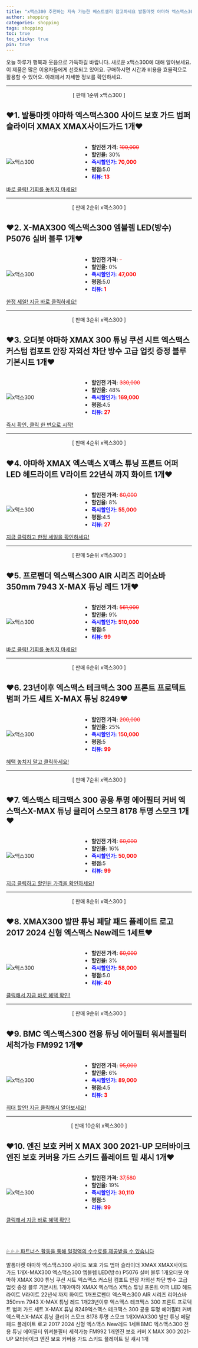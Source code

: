 ```yaml
---
title: "x맥스300 추천하는 지속 가능한 베스트셀러 참고하세요 발통마켓 야마하 엑스맥스300 사이드 보호"
author: shopping
categories: shopping
tags: shopping
toc: true
toc_sticky: true
pin: true
---
```

오늘 하루가 행복과 웃음으로 가득하길 바랍니다. 새로운 x맥스300에 대해 알아보세요. 이 제품은 많은 이용자들에게 선호되고 있어요. 구매하시면 시간과 비용을 효율적으로 활용할 수 있어요. 아래에서 자세한 정보를 확인하세요.

---
<p class="toplist" style="margin: 0 auto; display: block; width: fit-content;">[ 판매 1순위 x맥스300 ]</p>

<h2><strong>❤️1. 발통마켓 야마하 엑스맥스300 사이드 보호 가드 범퍼 슬라이더 XMAX XMAX사이드가드 1개❤️</strong></h2>

<div style="display: flex; align-items: center;">
    <div style="flex: 0.4;">
        <img src="https://thumbnail10.coupangcdn.com/thumbnails/remote/230x230ex/image/vendor_inventory/1319/3fd49818959ffe87540e2f1799648c6b3e25084b3cea4a221ad2a644f63c.jpg" alt="x맥스300" style="max-width: 100%;">
    </div>
    <div style="flex: 0.6; margin-left: 10px;">
        <ul>
            <li><strong>할인전 가격:</strong> <del style="color: red;">100,000</del></li>
            <li><strong>할인율:</strong> 30%</li>
            <li><span style='color:blue'><strong>즉시할인가:</strong></span> <span style='color:red'><strong>70,000</strong></span></li>
            <li><strong>평점:</strong>5.0</li>
            <li><span style='color:blue'><strong>리뷰:</strong></span> <span style='color:red'><strong>13</strong></span></li>
        </ul>
    </div>
</div>
<div class="center">
    <a href="https://selin100587001.github.io?lptag=AF9450613&subid=githubio&pageKey=6804596440&traceid=V0-153&itemId=16077145810&vendorItemId=83276388940" class="myButton">
        바로 클릭! 기회를 놓치지 마세요!
    </a>
</div>


---
<p class="toplist" style="margin: 0 auto; display: block; width: fit-content;">[ 판매 2순위 x맥스300 ]</p>

<h2><strong>❤️2. X-MAX300 엑스맥스300 엠블렘 LED(방수) P5076 실버 블루 1개❤️</strong></h2>

<div style="display: flex; align-items: center;">
    <div style="flex: 0.4;">
        <img src="https://thumbnail9.coupangcdn.com/thumbnails/remote/230x230ex/image/vendor_inventory/a0e0/f2c3abd4ea62e8e842ea821fad445e13172f00d9c6366b7c6328e79e69a8.jpg" alt="x맥스300" style="max-width: 100%;">
    </div>
    <div style="flex: 0.6; margin-left: 10px;">
        <ul>
            <li><strong>할인전 가격:</strong> <del style="color: red;">-</del></li>
            <li><strong>할인율:</strong> 0%</li>
            <li><span style='color:blue'><strong>즉시할인가:</strong></span> <span style='color:red'><strong>47,000</strong></span></li>
            <li><strong>평점:</strong>5.0</li>
            <li><span style='color:blue'><strong>리뷰:</strong></span> <span style='color:red'><strong>1</strong></span></li>
        </ul>
    </div>
</div>
<div class="center">
    <a href="https://selin100587001.github.io?lptag=AF9450613&subid=githubio&pageKey=7043765873&traceid=V0-153&itemId=17427312696&vendorItemId=84596407011" class="myButton">
        한정 세일! 지금 바로 클릭하세요!
    </a>
</div>


---
<p class="toplist" style="margin: 0 auto; display: block; width: fit-content;">[ 판매 3순위 x맥스300 ]</p>

<h2><strong>❤️3. 오더봇 야마하 XMAX 300 튜닝 쿠션 시트 엑스맥스 커스텀 컴포트 안장 자외선 차단 방수 고급 업킷 증정 블루 기본시트 1개❤️</strong></h2>

<div style="display: flex; align-items: center;">
    <div style="flex: 0.4;">
        <img src="https://thumbnail7.coupangcdn.com/thumbnails/remote/230x230ex/image/vendor_inventory/f520/88e3f1c37c14a9964f3ee5af9e66f2bab189181ecf8c3b282337236ddab8.jpg" alt="x맥스300" style="max-width: 100%;">
    </div>
    <div style="flex: 0.6; margin-left: 10px;">
        <ul>
            <li><strong>할인전 가격:</strong> <del style="color: red;">330,000</del></li>
            <li><strong>할인율:</strong> 48%</li>
            <li><span style='color:blue'><strong>즉시할인가:</strong></span> <span style='color:red'><strong>169,000</strong></span></li>
            <li><strong>평점:</strong>4.5</li>
            <li><span style='color:blue'><strong>리뷰:</strong></span> <span style='color:red'><strong>27</strong></span></li>
        </ul>
    </div>
</div>
<div class="center">
    <a href="https://selin100587001.github.io?lptag=AF9450613&subid=githubio&pageKey=7002866522&traceid=V0-153&itemId=17180854501&vendorItemId=84353030339" class="myButton">
        즉시 확인, 클릭 한 번으로 시작!
    </a>
</div>


---
<p class="toplist" style="margin: 0 auto; display: block; width: fit-content;">[ 판매 4순위 x맥스300 ]</p>

<h2><strong>❤️4. 야마하 XMAX 엑스맥스 X맥스 튜닝 프론트 어퍼 LED 헤드라이트 V라이트 22년식 까지 화이트 1개❤️</strong></h2>

<div style="display: flex; align-items: center;">
    <div style="flex: 0.4;">
        <img src="https://thumbnail10.coupangcdn.com/thumbnails/remote/230x230ex/image/vendor_inventory/e74b/40dc6f15a5d2fe657b0c839a815694810828ed631d911c459f61d23e2034.jpg" alt="x맥스300" style="max-width: 100%;">
    </div>
    <div style="flex: 0.6; margin-left: 10px;">
        <ul>
            <li><strong>할인전 가격:</strong> <del style="color: red;">60,000</del></li>
            <li><strong>할인율:</strong> 8%</li>
            <li><span style='color:blue'><strong>즉시할인가:</strong></span> <span style='color:red'><strong>55,000</strong></span></li>
            <li><strong>평점:</strong>4.5</li>
            <li><span style='color:blue'><strong>리뷰:</strong></span> <span style='color:red'><strong>27</strong></span></li>
        </ul>
    </div>
</div>
<div class="center">
    <a href="https://selin100587001.github.io?lptag=AF9450613&subid=githubio&pageKey=6348693436&traceid=V0-153&itemId=13349650919&vendorItemId=81780124542" class="myButton">
        지금 클릭하고 한정 세일을 확인하세요!
    </a>
</div>


---
<p class="toplist" style="margin: 0 auto; display: block; width: fit-content;">[ 판매 5순위 x맥스300 ]</p>

<h2><strong>❤️5. 프로펜더 엑스맥스300 AIR 시리즈 리어쇼바 350mm 7943 X-MAX 튜닝 레드 1개❤️</strong></h2>

<div style="display: flex; align-items: center;">
    <div style="flex: 0.4;">
        <img src="https://thumbnail7.coupangcdn.com/thumbnails/remote/230x230ex/image/vendor_inventory/6082/71d204e66d676dc13b851c5f37459221a72b1c933a4e2af25c1c68015a86.jpg" alt="x맥스300" style="max-width: 100%;">
    </div>
    <div style="flex: 0.6; margin-left: 10px;">
        <ul>
            <li><strong>할인전 가격:</strong> <del style="color: red;">561,000</del></li>
            <li><strong>할인율:</strong> 9%</li>
            <li><span style='color:blue'><strong>즉시할인가:</strong></span> <span style='color:red'><strong>510,000</strong></span></li>
            <li><strong>평점:</strong>5</li>
            <li><span style='color:blue'><strong>리뷰:</strong></span> <span style='color:red'><strong>99</strong></span></li>
        </ul>
    </div>
</div>
<div class="center">
    <a href="https://selin100587001.github.io?lptag=AF9450613&subid=githubio&pageKey=7246402062&traceid=V0-153&itemId=18422957055&vendorItemId=85564817904" class="myButton">
        바로 클릭! 기회를 놓치지 마세요!
    </a>
</div>


---
<p class="toplist" style="margin: 0 auto; display: block; width: fit-content;">[ 판매 6순위 x맥스300 ]</p>

<h2><strong>❤️6. 23년이후 엑스맥스 테크맥스 300 프론트 프로텍트 범퍼 가드 세트 X-MAX 튜닝 8249❤️</strong></h2>

<div style="display: flex; align-items: center;">
    <div style="flex: 0.4;">
        <img src="https://thumbnail9.coupangcdn.com/thumbnails/remote/230x230ex/image/vendor_inventory/1d4b/5b7d08b20cf44b57c0f801e512244b6948c0587a3714eceaeb0ce84223a3.jpg" alt="x맥스300" style="max-width: 100%;">
    </div>
    <div style="flex: 0.6; margin-left: 10px;">
        <ul>
            <li><strong>할인전 가격:</strong> <del style="color: red;">200,000</del></li>
            <li><strong>할인율:</strong> 25%</li>
            <li><span style='color:blue'><strong>즉시할인가:</strong></span> <span style='color:red'><strong>150,000</strong></span></li>
            <li><strong>평점:</strong>5</li>
            <li><span style='color:blue'><strong>리뷰:</strong></span> <span style='color:red'><strong>99</strong></span></li>
        </ul>
    </div>
</div>
<div class="center">
    <a href="https://selin100587001.github.io?lptag=AF9450613&subid=githubio&pageKey=8201731101&traceid=V0-153&itemId=23513335426&vendorItemId=90539732251" class="myButton">
        혜택 놓치지 말고 클릭하세요!
    </a>
</div>


---
<p class="toplist" style="margin: 0 auto; display: block; width: fit-content;">[ 판매 7순위 x맥스300 ]</p>

<h2><strong>❤️7. 엑스맥스 테크맥스 300 공용 투명 에어필터 커버 엑스맥스X-MAX 튜닝 클리어 스모크 8178 투명 스모크 1개❤️</strong></h2>

<div style="display: flex; align-items: center;">
    <div style="flex: 0.4;">
        <img src="https://thumbnail8.coupangcdn.com/thumbnails/remote/230x230ex/image/vendor_inventory/6a7a/4a35acb98562ece34eb7bfe4871746c117a3a677145251c2f85ffe3e4e9c.jpg" alt="x맥스300" style="max-width: 100%;">
    </div>
    <div style="flex: 0.6; margin-left: 10px;">
        <ul>
            <li><strong>할인전 가격:</strong> <del style="color: red;">60,000</del></li>
            <li><strong>할인율:</strong> 16%</li>
            <li><span style='color:blue'><strong>즉시할인가:</strong></span> <span style='color:red'><strong>50,000</strong></span></li>
            <li><strong>평점:</strong>5</li>
            <li><span style='color:blue'><strong>리뷰:</strong></span> <span style='color:red'><strong>99</strong></span></li>
        </ul>
    </div>
</div>
<div class="center">
    <a href="https://selin100587001.github.io?lptag=AF9450613&subid=githubio&pageKey=7974489115&traceid=V0-153&itemId=22100800823&vendorItemId=89147769197" class="myButton">
        지금 클릭하고 할인된 가격을 확인하세요!
    </a>
</div>


---
<p class="toplist" style="margin: 0 auto; display: block; width: fit-content;">[ 판매 8순위 x맥스300 ]</p>

<h2><strong>❤️8. XMAX300 발판 튜닝 페달 패드 플레이트 로고 2017 2024 신형 엑스맥스 New레드 1세트❤️</strong></h2>

<div style="display: flex; align-items: center;">
    <div style="flex: 0.4;">
        <img src="https://thumbnail6.coupangcdn.com/thumbnails/remote/230x230ex/image/vendor_inventory/dd22/eaf8b5122af9145503297f847d172e41b71f6c0b8707b9385414c97dd8c1.jpg" alt="x맥스300" style="max-width: 100%;">
    </div>
    <div style="flex: 0.6; margin-left: 10px;">
        <ul>
            <li><strong>할인전 가격:</strong> <del style="color: red;">60,000</del></li>
            <li><strong>할인율:</strong> 3%</li>
            <li><span style='color:blue'><strong>즉시할인가:</strong></span> <span style='color:red'><strong>58,000</strong></span></li>
            <li><strong>평점:</strong>5.0</li>
            <li><span style='color:blue'><strong>리뷰:</strong></span> <span style='color:red'><strong>40</strong></span></li>
        </ul>
    </div>
</div>
<div class="center">
    <a href="https://selin100587001.github.io?lptag=AF9450613&subid=githubio&pageKey=7186151176&traceid=V0-153&itemId=18133641818&vendorItemId=90736774291" class="myButton">
        클릭해서 지금 바로 혜택 확인!
    </a>
</div>


---
<p class="toplist" style="margin: 0 auto; display: block; width: fit-content;">[ 판매 9순위 x맥스300 ]</p>

<h2><strong>❤️9. BMC 엑스맥스300 전용 튜닝 에어필터 워셔블필터 세척가능 FM992 1개❤️</strong></h2>

<div style="display: flex; align-items: center;">
    <div style="flex: 0.4;">
        <img src="https://thumbnail7.coupangcdn.com/thumbnails/remote/230x230ex/image/vendor_inventory/09aa/9ad27227bee612486e037f5c3b49a07d8937e39e954782c4ce98673118ed.jpg" alt="x맥스300" style="max-width: 100%;">
    </div>
    <div style="flex: 0.6; margin-left: 10px;">
        <ul>
            <li><strong>할인전 가격:</strong> <del style="color: red;">95,000</del></li>
            <li><strong>할인율:</strong> 6%</li>
            <li><span style='color:blue'><strong>즉시할인가:</strong></span> <span style='color:red'><strong>89,000</strong></span></li>
            <li><strong>평점:</strong>4.5</li>
            <li><span style='color:blue'><strong>리뷰:</strong></span> <span style='color:red'><strong>3</strong></span></li>
        </ul>
    </div>
</div>
<div class="center">
    <a href="https://selin100587001.github.io?lptag=AF9450613&subid=githubio&pageKey=1880117243&traceid=V0-153&itemId=3194885988&vendorItemId=71182305541" class="myButton">
        최대 할인! 지금 클릭해서 알아보세요!
    </a>
</div>


---
<p class="toplist" style="margin: 0 auto; display: block; width: fit-content;">[ 판매 10순위 x맥스300 ]</p>

<h2><strong>❤️10. 엔진 보호 커버 X MAX 300 2021-UP 모터바이크 엔진 보호 커버용 가드 스키드 플레이트 밑 섀시 1개❤️</strong></h2>

<div style="display: flex; align-items: center;">
    <div style="flex: 0.4;">
        <img src="https://thumbnail9.coupangcdn.com/thumbnails/remote/230x230ex/image/vendor_inventory/1ca7/408ac49259981e9c6d9c6d8d61a46a284cb2ab6b59cd494b77a209dd1ac2.jpg" alt="x맥스300" style="max-width: 100%;">
    </div>
    <div style="flex: 0.6; margin-left: 10px;">
        <ul>
            <li><strong>할인전 가격:</strong> <del style="color: red;">37,580</del></li>
            <li><strong>할인율:</strong> 19%</li>
            <li><span style='color:blue'><strong>즉시할인가:</strong></span> <span style='color:red'><strong>30,110</strong></span></li>
            <li><strong>평점:</strong>5</li>
            <li><span style='color:blue'><strong>리뷰:</strong></span> <span style='color:red'><strong>99</strong></span></li>
        </ul>
    </div>
</div>
<div class="center">
    <a href="https://selin100587001.github.io?lptag=AF9450613&subid=githubio&pageKey=8085233423&traceid=V0-153&itemId=22814528200&vendorItemId=89849373951" class="myButton">
        클릭해서 지금 바로 혜택 확인!
    </a>
</div>

<br><br><br>[💦 💦 💦 파트너스 활동을 통해 일정액의 수수료를 제공받을 수 있습니다](https://link.coupang.com/a/bcpT2c)<br><br>발통마켓 야마하 엑스맥스300 사이드 보호 가드 범퍼 슬라이더 XMAX XMAX사이드가드 1개X-MAX300 엑스맥스300 엠블렘 LED(방수) P5076 실버 블루 1개오더봇 야마하 XMAX 300 튜닝 쿠션 시트 엑스맥스 커스텀 컴포트 안장 자외선 차단 방수 고급 업킷 증정 블루 기본시트 1개야마하 XMAX 엑스맥스 X맥스 튜닝 프론트 어퍼 LED 헤드라이트 V라이트 22년식 까지 화이트 1개프로펜더 엑스맥스300 AIR 시리즈 리어쇼바 350mm 7943 X-MAX 튜닝 레드 1개23년이후 엑스맥스 테크맥스 300 프론트 프로텍트 범퍼 가드 세트 X-MAX 튜닝 8249엑스맥스 테크맥스 300 공용 투명 에어필터 커버 엑스맥스X-MAX 튜닝 클리어 스모크 8178 투명 스모크 1개XMAX300 발판 튜닝 페달 패드 플레이트 로고 2017 2024 신형 엑스맥스 New레드 1세트BMC 엑스맥스300 전용 튜닝 에어필터 워셔블필터 세척가능 FM992 1개엔진 보호 커버 X MAX 300 2021-UP 모터바이크 엔진 보호 커버용 가드 스키드 플레이트 밑 섀시 1개